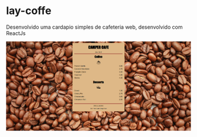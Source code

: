 # lay-coffe
 
Desenvolvido uma cardapio simples de cafeteria web, desenvolvido com ReactJs

<img src="./lay-caffe.png" alt="Imagem de um cardápio de café e sobremesa">
